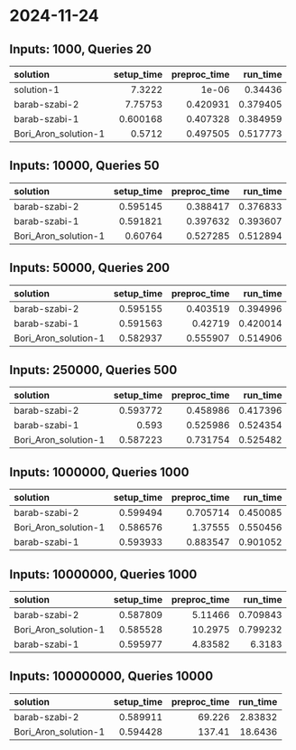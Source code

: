 # 2024-11-24

## Inputs: 1000, Queries 20

| solution             |   setup_time |   preproc_time |   run_time |
|:---------------------|-------------:|---------------:|-----------:|
| solution-1           |     7.3222   |       1e-06    |   0.34436  |
| barab-szabi-2        |     7.75753  |       0.420931 |   0.379405 |
| barab-szabi-1        |     0.600168 |       0.407328 |   0.384959 |
| Bori_Aron_solution-1 |     0.5712   |       0.497505 |   0.517773 |

## Inputs: 10000, Queries 50

| solution             |   setup_time |   preproc_time |   run_time |
|:---------------------|-------------:|---------------:|-----------:|
| barab-szabi-2        |     0.595145 |       0.388417 |   0.376833 |
| barab-szabi-1        |     0.591821 |       0.397632 |   0.393607 |
| Bori_Aron_solution-1 |     0.60764  |       0.527285 |   0.512894 |

## Inputs: 50000, Queries 200

| solution             |   setup_time |   preproc_time |   run_time |
|:---------------------|-------------:|---------------:|-----------:|
| barab-szabi-2        |     0.595155 |       0.403519 |   0.394996 |
| barab-szabi-1        |     0.591563 |       0.42719  |   0.420014 |
| Bori_Aron_solution-1 |     0.582937 |       0.555907 |   0.514906 |

## Inputs: 250000, Queries 500

| solution             |   setup_time |   preproc_time |   run_time |
|:---------------------|-------------:|---------------:|-----------:|
| barab-szabi-2        |     0.593772 |       0.458986 |   0.417396 |
| barab-szabi-1        |     0.593    |       0.525986 |   0.524354 |
| Bori_Aron_solution-1 |     0.587223 |       0.731754 |   0.525482 |

## Inputs: 1000000, Queries 1000

| solution             |   setup_time |   preproc_time |   run_time |
|:---------------------|-------------:|---------------:|-----------:|
| barab-szabi-2        |     0.599494 |       0.705714 |   0.450085 |
| Bori_Aron_solution-1 |     0.586576 |       1.37555  |   0.550456 |
| barab-szabi-1        |     0.593933 |       0.883547 |   0.901052 |

## Inputs: 10000000, Queries 1000

| solution             |   setup_time |   preproc_time |   run_time |
|:---------------------|-------------:|---------------:|-----------:|
| barab-szabi-2        |     0.587809 |        5.11466 |   0.709843 |
| Bori_Aron_solution-1 |     0.585528 |       10.2975  |   0.799232 |
| barab-szabi-1        |     0.595977 |        4.83582 |   6.3183   |

## Inputs: 100000000, Queries 10000

| solution             |   setup_time |   preproc_time |   run_time |
|:---------------------|-------------:|---------------:|-----------:|
| barab-szabi-2        |     0.589911 |         69.226 |    2.83832 |
| Bori_Aron_solution-1 |     0.594428 |        137.41  |   18.6436  |